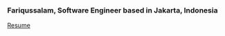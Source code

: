 ### Fariqussalam, Software Engineer based in Jakarta, Indonesia

<a href="resume.pdf" target="_blank">Resume</a>